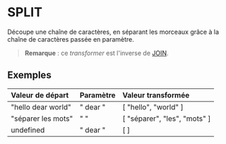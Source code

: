 # SPLIT

Découpe une chaîne de caractères, en séparant les morceaux grâce à la chaîne de caractères passée en paramètre.

> **Remarque** : ce _transformer_ est l'inverse de [JOIN](join.md).

## Exemples

| Valeur de départ | Paramètre | Valeur transformée |
| :--- | :--- | :--- |
| "hello dear world" | " dear " | \[ "hello", "world" \] |
| "séparer les mots" | " " | \[ "séparer", "les", "mots" \] |
| undefined | " dear " | \[ \] |

